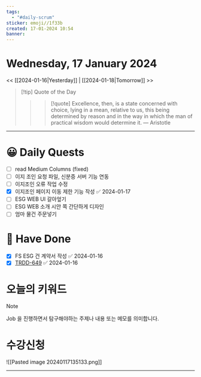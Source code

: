 ```yaml
---
tags:
  - "#daily-scrum"
sticker: emoji//1f33b
created: 17-01-2024 10:54
banner:
---
```

# Wednesday, 17 January 2024
<< [[2024-01-16|Yesterday]] | [[2024-01-18|Tomorrow]] >>

> [!tip] Quote of the Day  
> > > [!quote] Excellence, then, is a state concerned with choice, lying in a mean, relative to us, this being determined by reason and in the way in which the man of practical wisdom would determine it.
> — Aristotle

---

#  😀 Daily Quests
- [ ] read Medium Columns (fixed)
- [ ] 이지 조인 요청 파일, 신분증 서버 기능 연동
- [ ] 이지조인 오류 작업 수정
- [x] 이지조인 페이지 이동 제한 기능 작성 ✅ 2024-01-17
- [ ] ESG WEB UI 갈아엎기
- [ ] ESG WEB 소개 시안 쪽 간단하게 디자인
- [ ] 엄마 물건 주문넣기

# 🙂 Have Done
- [x] FS ESG 건 계약서 작성 ✅ 2024-01-16
- [x] [TRDD-649](https://alcherainc.atlassian.net/jira/software/projects/TRDD/boards/159?selectedIssue=TRDD-649) ✅ 2024-01-16

# 오늘의 키워드

> [!NOTE]
> Job 을 진행하면서 탐구해야하는 주제나 내용 또는 메모를 의미합니다.

# 수강신청
![[Pasted image 20240117135133.png]]

---
